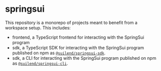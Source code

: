 # springsui

This repository is a monorepo of projects meant to benefit from a workspace setup. This includes:

- frontend, a TypeScript frontend for interacting with the SpringSui program
- sdk, a TypeScript SDK for interacting with the SpringSui program published on npm as [`@suilend/springsui-sdk`](https://www.npmjs.com/package/@suilend/springsui-sdk).
- sdk, a CLI for interacting with the SpringSui program published on npm as [`@suilend/springsui-cli`](https://www.npmjs.com/package/@suilend/springsui-cli).
